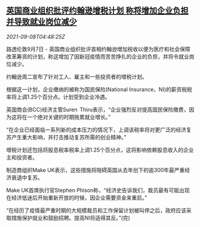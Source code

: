 <!--1631077262000-->
[英国商业组织批评约翰逊增税计划 称将增加企业负担并导致就业岗位减少](https://cn.reuters.com/article/uk-business-boris-johnson-tax-0908-idCNKBS2G40AX)
------

<div><i>2021-09-08T04:48:25Z</i></div><p>路透伦敦9月7日 - 英国商业组织批评首相约翰逊增加税收以便为医疗和社会保障改革筹资的计划，称这增加了因新冠疫情而苦苦挣扎的企业的负担，并将令就业岗位减少。</p><p>约翰逊周二宣布了针对工人、雇主和一些投资者的增税计划。</p><p>根据这一计划，企业缴纳的被称为国民保险(National Insurance，NI)的薪资税税率将上调1.25个百分点。计划受到企业冷遇。</p><p>英国商会(BCC)经济主管Suren  Thiru表示，“企业强烈反对提高国民保险缴费，因为这将在一个绝对关键的时期拖累就业增长。”</p><p>“在企业已经面临一系列新的成本压力的情况下，上调该税率将对更广泛的经济复苏产生重大影响，并打击推动复苏所需的创业精神。”</p><p>增税计划还包括将股息税率税率上调1.25个百分点，这将影响依赖股息收入的企业主和投资者。</p><p>制造商组织Make UK表示，这些措施将阻碍英国从去年创下的逾300年最严重经济衰退中复苏。</p><p>Make UK首席执行官Stephen Phison称，“经济史告诉我们，裁员最有可能出现在经济低迷后开始重新开放的时候，因企业需要资金来重启。”</p><p>“在经历了疫情最严重时期的大规模裁员和工作保留计划被叫停之后，政府应该采取措施保护就业和鼓励招聘。提高NI将适得其反。”(完)</p>

